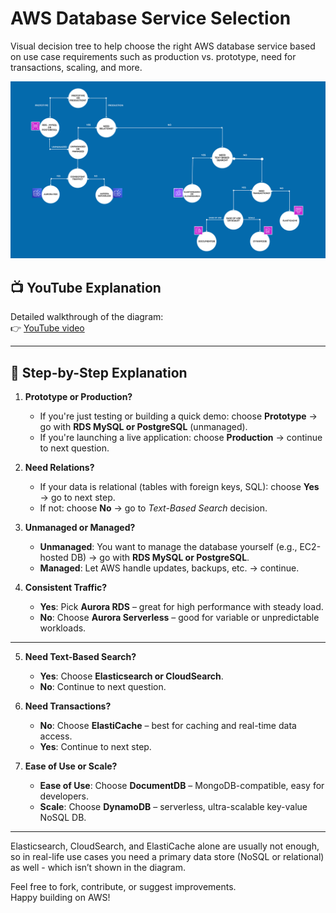 # AWS Database Service Selection

Visual decision tree to help choose the right AWS database service based on use case requirements such as production vs. prototype, need for transactions, scaling, and more.

![AWS DB Options Diagram](./AWS%20DB%20Options%20diagram%20image.png)

## 📺 YouTube Explanation

Detailed walkthrough of the diagram:  
👉 [YouTube video](https://www.youtube.com/watch?v=3N7nU8ip-nI)

---

## 🧭 Step-by-Step Explanation

1. **Prototype or Production?**  
   - If you're just testing or building a quick demo: choose **Prototype** → go with **RDS MySQL or PostgreSQL** (unmanaged).
   - If you're launching a live application: choose **Production** → continue to next question.

2. **Need Relations?**  
   - If your data is relational (tables with foreign keys, SQL): choose **Yes** → go to next step.
   - If not: choose **No** → go to *Text-Based Search* decision.

3. **Unmanaged or Managed?**  
   - **Unmanaged**: You want to manage the database yourself (e.g., EC2-hosted DB) → go with **RDS MySQL or PostgreSQL**.
   - **Managed**: Let AWS handle updates, backups, etc. → continue.

4. **Consistent Traffic?**  
   - **Yes**: Pick **Aurora RDS** – great for high performance with steady load.
   - **No**: Choose **Aurora Serverless** – good for variable or unpredictable workloads.

---

5. **Need Text-Based Search?**  
   - **Yes**: Choose **Elasticsearch or CloudSearch**.
   - **No**: Continue to next question.

6. **Need Transactions?**  
   - **No**: Choose **ElastiCache** – best for caching and real-time data access.
   - **Yes**: Continue to next step.

7. **Ease of Use or Scale?**  
   - **Ease of Use**: Choose **DocumentDB** – MongoDB-compatible, easy for developers.
   - **Scale**: Choose **DynamoDB** – serverless, ultra-scalable key-value NoSQL DB.


---

Elasticsearch, CloudSearch, and ElastiCache alone are usually not enough, so in real-life use cases you need a primary data store (NoSQL or relational) as well - which isn’t shown in the diagram.

Feel free to fork, contribute, or suggest improvements.  
Happy building on AWS!